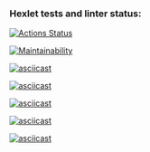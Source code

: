 ### Hexlet tests and linter status:
[![Actions Status](https://github.com/ivp9/frontend-project-44/workflows/hexlet-check/badge.svg)](https://github.com/ivp9/frontend-project-44/actions)

[![Maintainability](https://api.codeclimate.com/v1/badges/eb6d9280dba088b66dc8/maintainability)](https://codeclimate.com/github/ivp9/frontend-project-44/maintainability)

[![asciicast](https://asciinema.org/a/STCG9CfcXs5QguRUgjFHeMXeI.svg)](https://asciinema.org/a/STCG9CfcXs5QguRUgjFHeMXeI)

[![asciicast](https://asciinema.org/a/vDy54rQcppaFIR1wrzLHggd3Y.svg)](https://asciinema.org/a/vDy54rQcppaFIR1wrzLHggd3Y)

[![asciicast](https://asciinema.org/a/zjFPzVsPY9Q4yoidOq66lbX20.svg)](https://asciinema.org/a/zjFPzVsPY9Q4yoidOq66lbX20)

[![asciicast](https://asciinema.org/a/s8x3GAYLbrpMDEpAGhL0x6NYB.svg)](https://asciinema.org/a/s8x3GAYLbrpMDEpAGhL0x6NYB)

[![asciicast](https://asciinema.org/a/ihKdoFbUADWKfLu4q8tAiYskl.svg)](https://asciinema.org/a/ihKdoFbUADWKfLu4q8tAiYskl)
